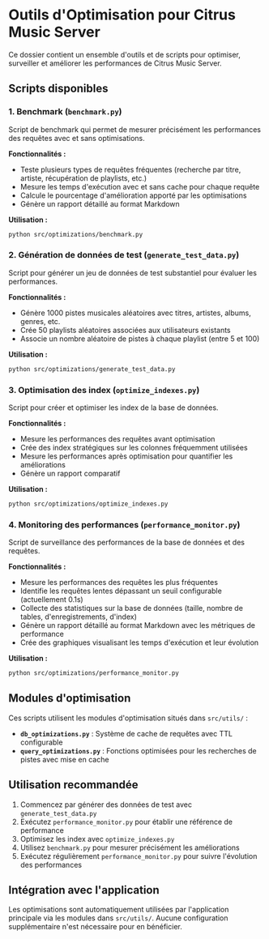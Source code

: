 # Outils d'Optimisation pour Citrus Music Server

Ce dossier contient un ensemble d'outils et de scripts pour optimiser, surveiller et améliorer les performances de Citrus Music Server.

## Scripts disponibles

### 1. Benchmark (`benchmark.py`)

Script de benchmark qui permet de mesurer précisément les performances des requêtes avec et sans optimisations.

**Fonctionnalités :**
- Teste plusieurs types de requêtes fréquentes (recherche par titre, artiste, récupération de playlists, etc.)
- Mesure les temps d'exécution avec et sans cache pour chaque requête
- Calcule le pourcentage d'amélioration apporté par les optimisations
- Génère un rapport détaillé au format Markdown

**Utilisation :**
```bash
python src/optimizations/benchmark.py
```

### 2. Génération de données de test (`generate_test_data.py`)

Script pour générer un jeu de données de test substantiel pour évaluer les performances.

**Fonctionnalités :**
- Génère 1000 pistes musicales aléatoires avec titres, artistes, albums, genres, etc.
- Crée 50 playlists aléatoires associées aux utilisateurs existants
- Associe un nombre aléatoire de pistes à chaque playlist (entre 5 et 100)

**Utilisation :**
```bash
python src/optimizations/generate_test_data.py
```

### 3. Optimisation des index (`optimize_indexes.py`)

Script pour créer et optimiser les index de la base de données.

**Fonctionnalités :**
- Mesure les performances des requêtes avant optimisation
- Crée des index stratégiques sur les colonnes fréquemment utilisées
- Mesure les performances après optimisation pour quantifier les améliorations
- Génère un rapport comparatif

**Utilisation :**
```bash
python src/optimizations/optimize_indexes.py
```

### 4. Monitoring des performances (`performance_monitor.py`)

Script de surveillance des performances de la base de données et des requêtes.

**Fonctionnalités :**
- Mesure les performances des requêtes les plus fréquentes
- Identifie les requêtes lentes dépassant un seuil configurable (actuellement 0.1s)
- Collecte des statistiques sur la base de données (taille, nombre de tables, d'enregistrements, d'index)
- Génère un rapport détaillé au format Markdown avec les métriques de performance
- Crée des graphiques visualisant les temps d'exécution et leur évolution

**Utilisation :**
```bash
python src/optimizations/performance_monitor.py
```

## Modules d'optimisation

Ces scripts utilisent les modules d'optimisation situés dans `src/utils/` :

- **`db_optimizations.py`** : Système de cache de requêtes avec TTL configurable
- **`query_optimizations.py`** : Fonctions optimisées pour les recherches de pistes avec mise en cache

## Utilisation recommandée

1. Commencez par générer des données de test avec `generate_test_data.py`
2. Exécutez `performance_monitor.py` pour établir une référence de performance
3. Optimisez les index avec `optimize_indexes.py`
4. Utilisez `benchmark.py` pour mesurer précisément les améliorations
5. Exécutez régulièrement `performance_monitor.py` pour suivre l'évolution des performances

## Intégration avec l'application

Les optimisations sont automatiquement utilisées par l'application principale via les modules dans `src/utils/`. Aucune configuration supplémentaire n'est nécessaire pour en bénéficier.
